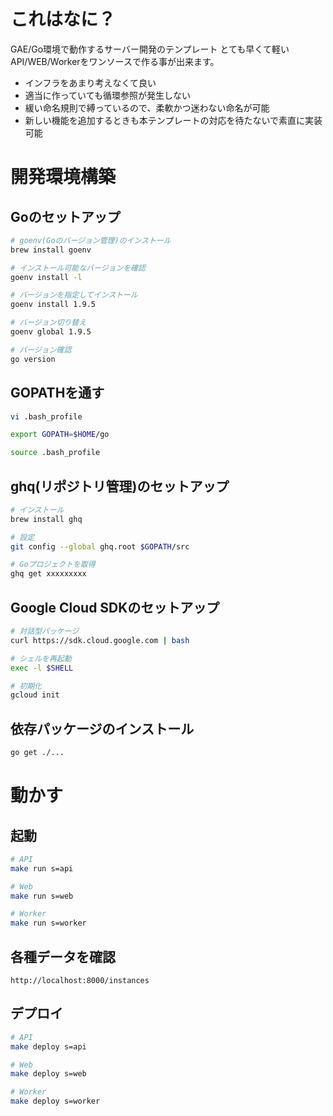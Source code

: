 # これはなに？
GAE/Go環境で動作するサーバー開発のテンプレート
とても早くて軽いAPI/WEB/Workerをワンソースで作る事が出来ます。
- インフラをあまり考えなくて良い
- 適当に作っていても循環参照が発生しない
- 緩い命名規則で縛っているので、柔軟かつ迷わない命名が可能
- 新しい機能を追加するときも本テンプレートの対応を待たないで素直に実装可能

# 開発環境構築
## Goのセットアップ
```bash
# goenv(Goのバージョン管理)のインストール
brew install goenv

# インストール可能なバージョンを確認
goenv install -l

# バージョンを指定してインストール
goenv install 1.9.5

# バージョン切り替え
goenv global 1.9.5

# バージョン確認
go version
```

## GOPATHを通す
```bash
vi .bash_profile

export GOPATH=$HOME/go

source .bash_profile
```

## ghq(リポジトリ管理)のセットアップ
```bash
# インストール
brew install ghq

# 設定
git config --global ghq.root $GOPATH/src

# Goプロジェクトを取得
ghq get xxxxxxxxx
```

## Google Cloud SDKのセットアップ
```bash
# 対話型パッケージ
curl https://sdk.cloud.google.com | bash

# シェルを再起動
exec -l $SHELL

# 初期化
gcloud init
```

## 依存パッケージのインストール
```bash
go get ./...
```

# 動かす
## 起動
```bash
# API
make run s=api

# Web
make run s=web

# Worker
make run s=worker
```

## 各種データを確認
```
http://localhost:8000/instances
```

## デプロイ
```bash
# API
make deploy s=api

# Web
make deploy s=web

# Worker
make deploy s=worker
```
